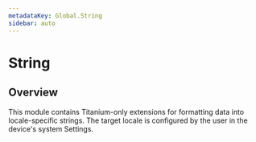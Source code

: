 ```yaml
---
metadataKey: Global.String
sidebar: auto
---
```


# String

<ProxySummary/>

## Overview

This module contains Titanium-only extensions for formatting data into locale-specific strings.
The target locale is configured by the user in the device's system Settings.

<ApiDocs/>
